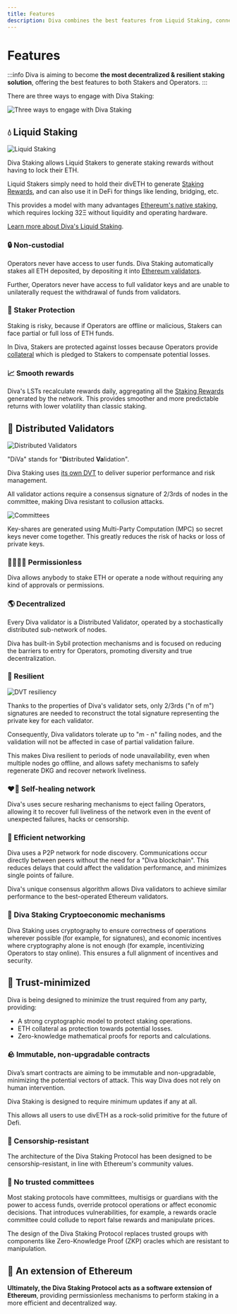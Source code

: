 ```yaml
---
title: Features
description: Diva combines the best features from Liquid Staking, connecting them to economic guarantees and decentralization features focused on resiliency.
---
```


# Features

:::info
Diva is aiming to become **the most decentralized & resilient staking solution**, offering the best features to both Stakers and Operators.
:::

There are three ways to engage with Diva Staking:

<div style={{textAlign: 'center'}}>

![Three ways to engage with Diva Staking](img/diveth-use-cases.png)
</div>


## 💧 Liquid Staking

<div style={{textAlign: 'center'}}>

![Liquid Staking](img/liquid-staking.png)
</div>

Diva Staking allows Liquid Stakers to generate staking rewards without having to lock their ETH.

Liquid Stakers simply need to hold their divETH to generate [Staking Rewards](staking-rewards), and can also use it in DeFi for things like lending, bridging, etc.

This provides a model with many advantages [Ethereum's native staking](solo-staking), which requires locking 32Ξ without liquidity and operating hardware.

[Learn more about Diva's Liquid Staking](lst).

### 🔒 Non-custodial

Operators never have access to user funds. Diva Staking automatically stakes all ETH deposited, by depositing it into [Ethereum validators](glossary#validator).

Further, Operators never have access to full validator keys and are unable to unilaterally request the withdrawal of funds from validators.

### 🤝 Staker Protection

Staking is risky, because if Operators are offline or malicious, Stakers can face partial or full loss of ETH funds.

In Diva, Stakers are protected against losses because Operators provide [collateral](glossary#collateral) which is pledged to Stakers to compensate potential losses.

### 📈 Smooth rewards

Diva's LSTs recalculate rewards daily, aggregating all the [Staking Rewards](staking-rewards) generated by the network. This provides smoother and more predictable returns with lower volatility than classic staking.

## 💠 Distributed Validators

<div style={{textAlign: 'center'}}>

![Distributed Validators](img/distributed-validators.png)
</div>


"DiVa" stands for "**Di**stributed **Va**lidation".

Diva Staking uses [its own DVT](dvt) to deliver superior performance and risk management. 

All validator actions require a consensus signature of 2/3rds of nodes in the committee, making Diva resistant to collusion attacks.

<div style={{textAlign: 'center'}}>

![Committees](img/committees.png)
</div>

Key-shares are generated using Multi-Party Computation (MPC) so secret keys never come together. This greatly reduces the risk of hacks or loss of private keys.

### 👨‍👩‍👧‍👦 Permissionless 

Diva allows anybody to stake ETH or operate a node without requiring any kind of approvals or permissions.

### 🌎 Decentralized

Every Diva validator is a Distributed Validator, operated by a stochastically distributed sub-network of nodes.

Diva has built-in Sybil protection mechanisms and is focused on reducing the barriers to entry for Operators, promoting diversity and true decentralization.

### 🌳 Resilient

<div style={{textAlign: 'center'}}>

![DVT resiliency](img/dvt-resiliency.png)
</div>


Thanks to the properties of Diva's validator sets, only 2/3rds ("n of m") signatures are needed to reconstruct the total signature representing the private key for each validator.

Consequently, Diva validators tolerate up to "m - n" failing nodes, and the validation will not be affected in case of partial validation failure.

This makes Diva resilient to periods of node unavailability, even when multiple nodes go offline, and allows safety mechanisms to safely regenerate DKG and recover network liveliness.

### ❤️‍🔥 Self-healing network

Diva's uses secure resharing mechanisms to eject failing Operators, allowing it to recover full liveliness of the network even in the event of unexpected failures, hacks or censorship.

### 🚅 Efficient networking

Diva uses a P2P network for node discovery. Communications occur directly between peers without the need for a "Diva blockchain". This reduces delays that could affect the validation performance, and minimizes single points of failure.

Diva's unique consensus algorithm allows Diva validators to achieve similar performance to the best-operated Ethereum validators.

### 🔢 Diva Staking Cryptoeconomic mechanisms

Diva Staking uses cryptography to ensure correctness of operations wherever possible (for example, for signatures), and economic incentives where cryptography alone is not enough (for example, incentivizing Operators to stay online). This ensures a full alignment of incentives and security.


## 👀 Trust-minimized

Diva is being designed to minimize the trust required from any party, providing:

- A strong cryptographic model to protect staking operations.
- ETH collateral as protection towards potential losses.
- Zero-knowledge mathematical proofs for reports and calculations.

### 🪨 Immutable, non-upgradable contracts

Diva’s smart contracts are aiming to be immutable and non-upgradable, minimizing the potential vectors of attack. This way Diva does not rely on human intervention.

Diva Staking is designed to require minimum updates if any at all.

This allows all users to use divETH as a rock-solid primitive for the future of Defi.

### 💬 Censorship-resistant

The architecture of the Diva Staking Protocol has been designed to be censorship-resistant, in line with Ethereum's community values.

### 🛂 No trusted committees

Most staking protocols have committees, multisigs or guardians with the power to access funds, override protocol operations or affect economic decisions. That introduces vulnerabilities, for example, a rewards oracle committee could collude to report false rewards and manipulate prices.

The design of the Diva Staking Protocol replaces trusted groups with components like Zero-Knowledge Proof (ZKP) oracles which are resistant to manipulation.

## 💠 An extension of Ethereum

**Ultimately, the Diva Staking Protocol acts as a software extension of Ethereum**, providing permissionless mechanisms to perform staking in a more efficient and decentralized way.
